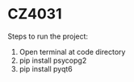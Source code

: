 # CZ4031

Steps to run the project:
1. Open terminal at code directory
2. pip install psycopg2
3. pip install pyqt6